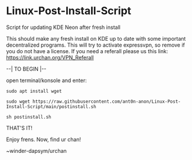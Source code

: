 # Linux-Post-Install-Script
Script for updating KDE Neon after fresh install

This should make any fresh install on KDE up to date with some important decentralized programs. 
This will try to activate expressvpn, so remove if you do not have a license. 
If you need a referall please us this link:
https://link.urchan.org/VPN_Referall

--| TO BEGIN |--

open terminal/konsole and enter:

`sudo apt install wget`

`sudo wget https://raw.githubusercontent.com/ant0n-anon/Linux-Post-Install-Script/main/postinstall.sh`

`sh postinstall.sh`

THAT'S IT!

Enjoy frens.
Now, find ur chan!

~winder-dapsym/urchan
